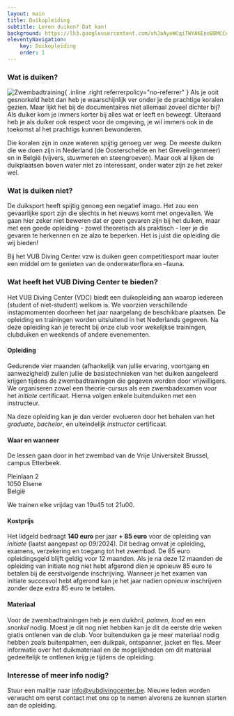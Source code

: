 ```yaml
---
layout: main
title: Duikopleiding
subtitle: Leren duiken? Dat kan!
background: https://lh3.googleusercontent.com/vhJaAyeWCqiTWYAKEnoBBMCCnDQNNXQq_JKeR6dvAH6K4DpNd2uFkWGXPdbSTfnYOohQjD2swoqN7RhuAMe6b-mlwUhh22DBEpPB7kwHuqih2yMoEf9ptvqYGn5tjXI7CqESbsiKkyQ
eleventyNavigation:
    key: Duikopleiding
    order: 1
---
```


### Wat is duiken?
![Zwembadtraining](https://lh3.googleusercontent.com/NkSF9vjsDMnRq_k8QUZpaHnGZf6OcNKTsy7_Gwe0iAZEmFPmo5f9ox3Vja3RZOQdRKsp_DBnZI2wWBeFjkoQLI7uMdMzzd69caVfRUcjU6jsxBusy-I0JYaRaJpoeLcZYI7Hc9aon8o){ .inline .right referrerpolicy="no-referrer" }
Als je ooit gesnorkeld hebt dan heb je waarschijnlijk ver onder je de prachtige koralen gezien. Maar lijkt het bij de documentaires niet allemaal zoveel dichter bij? Als duiker kom je immers korter bij alles wat er leeft en beweegt. Uiteraard heb je als duiker ook respect voor de omgeving, je wil immers ook in de toekomst al het prachtigs kunnen bewonderen.

Die koralen zijn in onze wateren spijtig genoeg ver weg. De meeste duiken die we doen zijn in Nederland (de Oosterschelde en het Grevelingenmeer) en in België (vijvers, stuwmeren en steengroeven). Maar ook al lijken de duikplaatsen boven water niet zo interessant, onder water zijn ze het zeker wel.

### Wat is duiken niet?
De duiksport heeft spijtig genoeg een negatief imago. Het zou een gevaarlijke sport zijn die slechts in het nieuws komt met ongevallen. We gaan hier zeker niet beweren dat er geen gevaren zijn bij het duiken, maar met een goede opleiding - zowel theoretisch als praktisch - leer je die gevaren te herkennen en ze alzo te beperken. Het is juist die opleiding die wij bieden!

Bij het VUB Diving Center vzw is duiken geen competitiesport maar louter een middel om te genieten van de onderwaterflora en –fauna.

### Wat heeft het VUB Diving Center te bieden?

Het VUB Diving Center (VDC) biedt een duikopleiding aan waarop iedereen (student of niet-student) welkom is. We voorzien verschillende instapmomenten doorheen het jaar naargelang de beschikbare plaatsen. De opleiding en trainingen worden uitsluitend in het Nederlands gegeven. Na deze opleiding kan je terecht bij onze club voor wekelijkse trainingen, clubduiken en weekends of andere evenementen.

#### Opleiding 

Gedurende vier maanden (afhankelijk van jullie ervaring, voortgang en aanwezigheid) zullen jullie de basistechnieken van het duiken aangeleerd krijgen tijdens de zwembadtrainingen die gegeven worden door vrijwilligers. We organiseren zowel een theorie-cursus als een zwembadexamen voor het *initiate* certificaat. Hierna volgen enkele buitenduiken met een instructeur.

Na deze opleiding kan je dan verder evolueren door het behalen van het *graduate*, *bachelor*, en uiteindelijk *instructor* certificaat.

#### Waar en wanneer

De lessen gaan door in het zwembad van de Vrije Universiteit Brussel, campus Etterbeek.

Pleinlaan 2  
1050 Elsene  
België

We trainen elke vrijdag van 19u45 tot 21u00.

#### Kostprijs

Het lidgeld bedraagt **140 euro** per jaar **+ 85 euro** voor de opleiding van *initiate* (laatst aangepast op 09/2024). Dit bedrag omvat je opleiding, examens, verzekering en toegang tot het zwembad. De 85 euro opleidingsgeld blijft geldig voor 12 maanden. Als je na deze 12 maanden de opleiding van initiate nog niet hebt afgerond dien je opnieuw 85 euro te betalen bij de eerstvolgende inschrijving. Wanneer je het examen van initiate succesvol hebt afgerond kan je het jaar nadien opnieuw inschrijven zonder deze extra 85 euro te betalen. 

#### Materiaal

Voor de zwembadtrainingen heb je een *duikbril*, *palmen*, *lood* en een *snorkel* nodig. Moest je dit nog niet hebben kan je
dit de eerste drie weken gratis ontlenen van de club. Voor buitenduiken ga je meer materiaal nodig hebben zoals buitenpalmen, een duikpak, ontspanner, jacket en fles. Meer informatie over het duikmateriaal en de mogelijkheden om dit materiaal gedeeltelijk te ontlenen krijg je tijdens de opleiding.

### Interesse of meer info nodig?

Stuur een mailtje naar <info@vubdivingcenter.be>. Nieuwe leden worden verwacht om eerst contact met ons op te nemen alvorens ze kunnen starten aan de opleiding.

